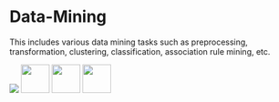 # Data-Mining

This includes various data mining tasks such as preprocessing, transformation, clustering, classification, association rule mining, etc.

<span><img src="https://scikit-learn.org/stable/_static/scikit-learn-logo-small.png" /></span>
<span><img src="https://matplotlib.org/_static/logo2_compressed.svg" height="50" /></span>
<span><img src="https://miro.medium.com/max/765/1*cyXCE-JcBelTyrK-58w6_Q.png" height="50" /></span>
<span><img src="https://upload.wikimedia.org/wikipedia/commons/thumb/e/ed/Pandas_logo.svg/300px-Pandas_logo.svg.png" height="50" /></span>
